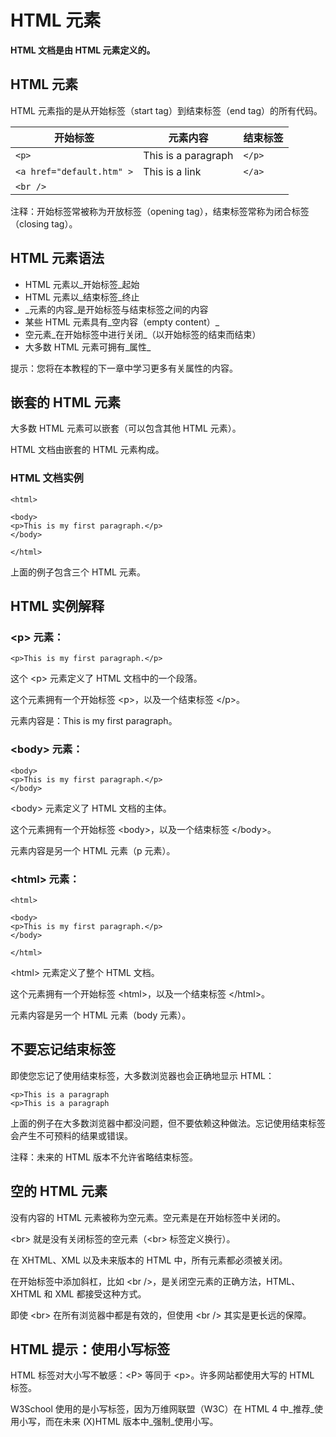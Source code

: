 
# HTML 元素




**HTML 文档是由 HTML 元素定义的。**

## HTML 元素

HTML 元素指的是从开始标签（start tag）到结束标签（end tag）的所有代码。

| 开始标签 | 元素内容 | 结束标签 |
| --- | --- | --- |
| `<p>` | This is a paragraph | `</p>` |
| `<a href="default.htm" >` | This is a link | `</a>` |
| `<br />` |

注释：开始标签常被称为开放标签（opening tag），结束标签常称为闭合标签（closing tag）。

## HTML 元素语法

*   HTML 元素以_开始标签_起始
*   HTML 元素以_结束标签_终止
*   _元素的内容_是开始标签与结束标签之间的内容
*   某些 HTML 元素具有_空内容（empty content）_
*   空元素_在开始标签中进行关闭_（以开始标签的结束而结束）
*   大多数 HTML 元素可拥有_属性_

提示：您将在本教程的下一章中学习更多有关属性的内容。

## 嵌套的 HTML 元素

大多数 HTML 元素可以嵌套（可以包含其他 HTML 元素）。

HTML 文档由嵌套的 HTML 元素构成。

### HTML 文档实例

```
<html>

<body>
<p>This is my first paragraph.</p>
</body>

</html>

```

上面的例子包含三个 HTML 元素。

## HTML 实例解释

### &lt;p&gt; 元素：

```
<p>This is my first paragraph.</p>
```

这个 &lt;p&gt; 元素定义了 HTML 文档中的一个段落。

这个元素拥有一个开始标签 &lt;p&gt;，以及一个结束标签 &lt;/p&gt;。

元素内容是：This is my first paragraph。

### &lt;body&gt; 元素：

```
<body>
<p>This is my first paragraph.</p>
</body>

```

&lt;body&gt; 元素定义了 HTML 文档的主体。

这个元素拥有一个开始标签 &lt;body&gt;，以及一个结束标签 &lt;/body&gt;。

元素内容是另一个 HTML 元素（p 元素）。

### &lt;html&gt; 元素：

```
<html>

<body>
<p>This is my first paragraph.</p>
</body>

</html>

```

&lt;html&gt; 元素定义了整个 HTML 文档。

这个元素拥有一个开始标签 &lt;html&gt;，以及一个结束标签 &lt;/html&gt;。

元素内容是另一个 HTML 元素（body 元素）。

## 不要忘记结束标签

即使您忘记了使用结束标签，大多数浏览器也会正确地显示 HTML：

```
<p>This is a paragraph
<p>This is a paragraph

```

上面的例子在大多数浏览器中都没问题，但不要依赖这种做法。忘记使用结束标签会产生不可预料的结果或错误。

注释：未来的 HTML 版本不允许省略结束标签。

## 空的 HTML 元素

没有内容的 HTML 元素被称为空元素。空元素是在开始标签中关闭的。

&lt;br&gt; 就是没有关闭标签的空元素（&lt;br&gt; 标签定义换行）。

在 XHTML、XML 以及未来版本的 HTML 中，所有元素都必须被关闭。

在开始标签中添加斜杠，比如 &lt;br /&gt;，是关闭空元素的正确方法，HTML、XHTML 和 XML 都接受这种方式。

即使 &lt;br&gt; 在所有浏览器中都是有效的，但使用 &lt;br /&gt; 其实是更长远的保障。

## HTML 提示：使用小写标签

HTML 标签对大小写不敏感：&lt;P&gt; 等同于 &lt;p&gt;。许多网站都使用大写的 HTML 标签。

W3School 使用的是小写标签，因为万维网联盟（W3C）在 HTML 4 中_推荐_使用小写，而在未来 (X)HTML 版本中_强制_使用小写。
